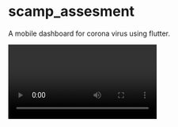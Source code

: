 # scamp_assesment

A mobile dashboard for corona virus using flutter.

![App Preview](ScreenRecord/ScreenRecord.mp4)
